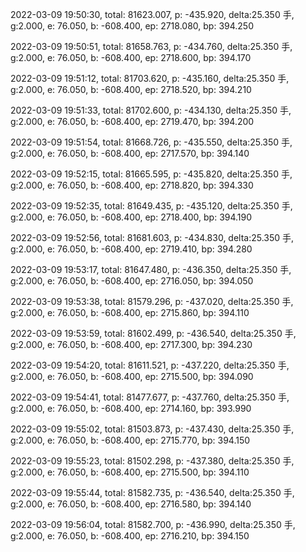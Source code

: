 2022-03-09 19:50:30, total: 81623.007, p: -435.920, delta:25.350 手, g:2.000, e: 76.050, b: -608.400, ep: 2718.080, bp: 394.250

2022-03-09 19:50:51, total: 81658.763, p: -434.760, delta:25.350 手, g:2.000, e: 76.050, b: -608.400, ep: 2718.600, bp: 394.170

2022-03-09 19:51:12, total: 81703.620, p: -435.160, delta:25.350 手, g:2.000, e: 76.050, b: -608.400, ep: 2718.520, bp: 394.210

2022-03-09 19:51:33, total: 81702.600, p: -434.130, delta:25.350 手, g:2.000, e: 76.050, b: -608.400, ep: 2719.470, bp: 394.200

2022-03-09 19:51:54, total: 81668.726, p: -435.550, delta:25.350 手, g:2.000, e: 76.050, b: -608.400, ep: 2717.570, bp: 394.140

2022-03-09 19:52:15, total: 81665.595, p: -435.820, delta:25.350 手, g:2.000, e: 76.050, b: -608.400, ep: 2718.820, bp: 394.330

2022-03-09 19:52:35, total: 81649.435, p: -435.120, delta:25.350 手, g:2.000, e: 76.050, b: -608.400, ep: 2718.400, bp: 394.190

2022-03-09 19:52:56, total: 81681.603, p: -434.830, delta:25.350 手, g:2.000, e: 76.050, b: -608.400, ep: 2719.410, bp: 394.280

2022-03-09 19:53:17, total: 81647.480, p: -436.350, delta:25.350 手, g:2.000, e: 76.050, b: -608.400, ep: 2716.050, bp: 394.050

2022-03-09 19:53:38, total: 81579.296, p: -437.020, delta:25.350 手, g:2.000, e: 76.050, b: -608.400, ep: 2715.860, bp: 394.110

2022-03-09 19:53:59, total: 81602.499, p: -436.540, delta:25.350 手, g:2.000, e: 76.050, b: -608.400, ep: 2717.300, bp: 394.230

2022-03-09 19:54:20, total: 81611.521, p: -437.220, delta:25.350 手, g:2.000, e: 76.050, b: -608.400, ep: 2715.500, bp: 394.090

2022-03-09 19:54:41, total: 81477.677, p: -437.760, delta:25.350 手, g:2.000, e: 76.050, b: -608.400, ep: 2714.160, bp: 393.990

2022-03-09 19:55:02, total: 81503.873, p: -437.430, delta:25.350 手, g:2.000, e: 76.050, b: -608.400, ep: 2715.770, bp: 394.150

2022-03-09 19:55:23, total: 81502.298, p: -437.380, delta:25.350 手, g:2.000, e: 76.050, b: -608.400, ep: 2715.500, bp: 394.110

2022-03-09 19:55:44, total: 81582.735, p: -436.540, delta:25.350 手, g:2.000, e: 76.050, b: -608.400, ep: 2716.580, bp: 394.140

2022-03-09 19:56:04, total: 81582.700, p: -436.990, delta:25.350 手, g:2.000, e: 76.050, b: -608.400, ep: 2716.210, bp: 394.150